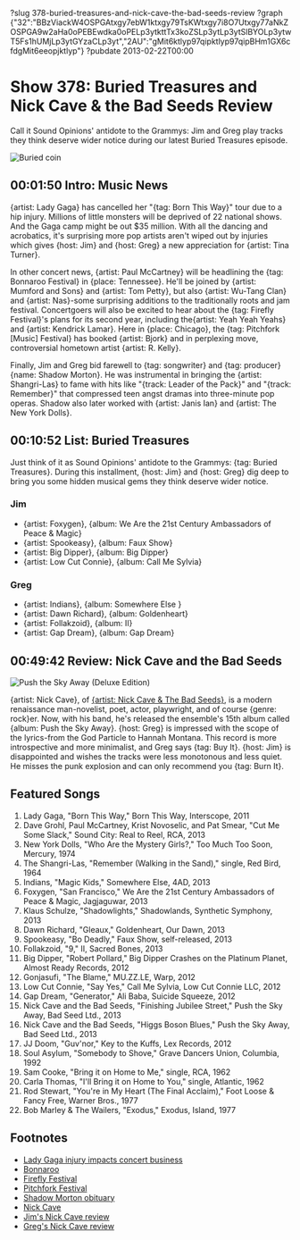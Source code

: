 ?slug 378-buried-treasures-and-nick-cave-the-bad-seeds-review
?graph {"32":"BBzViackW4OSPGAtxgy7ebW1ktxgy79TsKWtxgy7i8O7Utxgy77aNkZOSPGA9w2aHa0oPEBEwdka0oPELp3ytkttTx3koZSLp3ytLp3ytSlBYOLp3ytwT5Fs1hUMjLp3ytGYzaCLp3yt","2AU":"gMit6ktlyp97qipktlyp97qipBHm1GX6cfdgMit6eeopjktlyp"}
?pubdate 2013-02-22T00:00
# Show 378: Buried Treasures and Nick Cave & the Bad Seeds Review
Call it Sound Opinions' antidote to the Grammys: Jim and Greg play tracks they think deserve wider notice during our latest Buried Treasures episode.

![Buried coin](https://static.soundopinions.org/images/buriedtreasures/buriedcoin.jpg)

## 00:01:50 Intro: Music News
{artist: Lady Gaga} has cancelled her "{tag: Born This Way}" tour due to a hip injury. Millions of little monsters will be deprived of 22 national shows. And the Gaga camp might be out $35 million. With all the dancing and acrobatics, it's surprising more pop artists aren't wiped out by injuries which gives {host: Jim} and {host: Greg} a new appreciation for {artist: Tina Turner}.

In other concert news, {artist: Paul McCartney} will be headlining the {tag: Bonnaroo Festival} in {place: Tennessee}.  He'll be joined by {artist: Mumford and Sons} and {artist: Tom Petty}, but also {artist: Wu-Tang Clan} and {artist: Nas}-some surprising additions to the traditionally roots and jam festival. Concertgoers will also be excited to hear about the {tag: Firefly Festival}'s plans for its second year, including the{artist:  Yeah Yeah Yeahs} and {artist: Kendrick Lamar}. Here in {place: Chicago}, the {tag: Pitchfork [Music] Festival} has booked {artist: Bjork} and in perplexing move, controversial hometown artist {artist: R. Kelly}.

Finally, Jim and Greg bid farewell to {tag: songwriter} and {tag: producer} {name: Shadow Morton}. He was instrumental in bringing the {artist: Shangri-Las} to fame with hits like "{track: Leader of the Pack}" and "{track: Remember}" that compressed teen angst dramas into three-minute pop operas. Shadow also later worked with {artist: Janis Ian} and {artist: The New York Dolls}.

## 00:10:52 List: Buried Treasures
Just think of it as Sound Opinions' antidote to the Grammys: {tag: Buried Treasures}. During this installment, {host: Jim} and {host: Greg} dig deep to bring you some hidden musical gems they think deserve wider notice. 

### Jim
- {artist: Foxygen}, {album: We Are the 21st Century Ambassadors of Peace & Magic}
- {artist: Spookeasy}, {album: Faux Show}
- {artist: Big Dipper}, {album: Big Dipper}
- {artist: Low Cut Connie}, {album: Call Me Sylvia}

### Greg
- {artist: Indians}, {album: Somewhere Else  }
- {artist: Dawn Richard}, {album: Goldenheart}  
- {artist: Follakzoid}, {album: II}
- {artist: Gap Dream}, {album: Gap Dream}

## 00:49:42 Review: Nick Cave and the Bad Seeds
![Push the Sky Away (Deluxe Edition)](https://static.soundopinions.org/assets/378/2AU0.jpg)

{artist: Nick Cave}, of [{artist: Nick Cave & The Bad Seeds}](show/153), is a modern renaissance man-novelist, poet, actor, playwright, and of course {genre: rock}er. Now, with his band, he's released the ensemble's 15th album called {album: Push the Sky Away}. {host: Greg} is impressed with the scope of the lyrics-from the God Particle to Hannah Montana. This record is more introspective and more minimalist, and Greg says {tag: Buy It}. {host: Jim} is disappointed and wishes the tracks were less monotonous and less quiet. He misses the punk explosion and can only recommend you {tag: Burn It}.

## Featured Songs
1. Lady Gaga, "Born This Way," Born This Way, Interscope, 2011
2. Dave Grohl, Paul McCartney, Krist Novoselic, and Pat Smear, "Cut Me Some Slack," Sound City: Real to Reel, RCA, 2013
3. New York Dolls, "Who Are the Mystery Girls?," Too Much Too Soon, Mercury, 1974
4. The Shangri-Las, "Remember (Walking in the Sand)," single, Red Bird, 1964
5. Indians, "Magic Kids," Somewhere Else, 4AD, 2013
6. Foxygen, "San Francisco," We Are the 21st Century Ambassadors of Peace & Magic, Jagjaguwar, 2013
7. Klaus Schulze, "Shadowlights," Shadowlands, Synthetic Symphony, 2013
8. Dawn Richard, "Gleaux," Goldenheart, Our Dawn, 2013
9. Spookeasy, "Bo Deadly," Faux Show, self-released, 2013
10. Follakzoid, "9," II, Sacred Bones, 2013
11. Big Dipper, "Robert Pollard," Big Dipper Crashes on the Platinum Planet, Almost Ready Records, 2012
12. Gonjasufi, "The Blame," MU.ZZ.LE, Warp, 2012
13. Low Cut Connie, "Say Yes," Call Me Sylvia, Low Cut Connie LLC, 2012
14. Gap Dream, "Generator," Ali Baba, Suicide Squeeze, 2012
15. Nick Cave and the Bad Seeds, "Finishing Jubilee Street," Push the Sky Away, Bad Seed Ltd., 2013
16. Nick Cave and the Bad Seeds, "Higgs Boson Blues," Push the Sky Away, Bad Seed Ltd., 2013
17. JJ Doom, "Guv'nor," Key to the Kuffs, Lex Records, 2012
18. Soul Asylum, "Somebody to Shove," Grave Dancers Union, Columbia, 1992
19. Sam Cooke, "Bring it on Home to Me," single, RCA, 1962
20. Carla Thomas, "I'll Bring it on Home to You," single, Atlantic, 1962
21. Rod Stewart, "You're in My Heart (The Final Acclaim)," Foot Loose & Fancy Free, Warner Bros., 1977
22. Bob Marley & The Wailers, "Exodus," Exodus, Island, 1977

## Footnotes
- [Lady Gaga injury impacts concert business](http://www.chicagotribune.com/entertainment/chi-lady-gaga-impact-20130214,0,6956126.column)
- [Bonnaroo](http://www.bonnaroo.com/)
- [Firefly Festival](https://fireflyfestival.com/)
- [Pitchfork Festival](http://www.pitchforkmusicfestival.com/)
- [Shadow Morton obituary](http://www.nytimes.com/2013/02/16/arts/music/shadow-morton-songwriter-and-producer-dies-at-71.html?_r=0)
- [Nick Cave](http://nickcave.com/)
- [Jim's Nick Cave review](http://www.wbez.org/blogs/jim-derogatis/2013-04/turkey-shoot-strokes-justin-timberlake-david-bowie-and-nick-cave-106476)
- [Greg's Nick Cave review](http://www.chicagotribune.com/entertainment/music/turnitup/chi-nick-cave-album-review-20130217,0,3836678.column)
